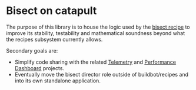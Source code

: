 <!-- Copyright 2015 The Chromium Authors. All rights reserved.
     Use of this source code is governed by a BSD-style license that can be
     found in the LICENSE file.
-->
Bisect on catapult
=================

The purpose of this library is to house the logic used by the [bisect
recipe](https://code.google.com/p/chromium/codesearch#chromium/build/scripts/slave/recipes/bisect.py)
to improve its stability, testability and mathematical soundness beyond what the
recipes subsystem currently allows.

Secondary goals are:

 * Simplify code sharing with the related [Telemetry](/telemetry/README.md) and [Performance Dashboard](/dashboard/README.md) projects.
 * Eventually move the bisect director role outside of buildbot/recipes and
   into its own standalone application.
